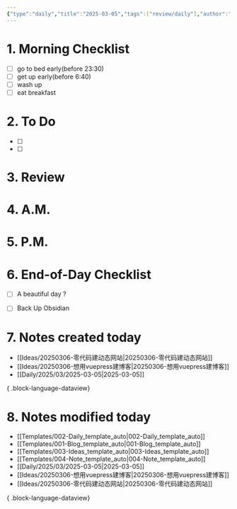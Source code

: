 ```yaml
---
{"type":"daily","title":"2025-03-05","tags":["review/daily"],"author":"codertoro","establish":"2025-03-06","location":"山西偏关","weather":"阴 -2~7℃","dg-publish":true,"permalink":"/Daily/2025/03/2025-03-05/","dgPassFrontmatter":true,"created":"2025-03-06T18:24:39.246+08:00","updated":"2025-03-06T18:24:39.763+08:00"}
---
```


# 1. Morning Checklist
- [ ] go to bed early(before 23:30)
- [ ] get up early(before 6:40)
- [ ] wash up
- [ ] eat breakfast
# 2. To Do
- [ ]  
- [ ] 

# 3. Review


# 4. A.M.
# 5. P.M.
# 6. End-of-Day Checklist
- [ ] A beautiful day ?
- [ ] Back Up Obsidian


# 7. Notes created today
- [[Ideas/20250306-零代码建动态网站\|20250306-零代码建动态网站]]
- [[Ideas/20250306-想用vuepress建博客\|20250306-想用vuepress建博客]]
- [[Daily/2025/03/2025-03-05\|2025-03-05]]

{ .block-language-dataview}

# 8. Notes modified today
- [[Templates/002-Daily_template_auto\|002-Daily_template_auto]]
- [[Templates/001-Blog_template_auto\|001-Blog_template_auto]]
- [[Templates/003-Ideas_template_auto\|003-Ideas_template_auto]]
- [[Templates/004-Note_template_auto\|004-Note_template_auto]]
- [[Daily/2025/03/2025-03-05\|2025-03-05]]
- [[Ideas/20250306-想用vuepress建博客\|20250306-想用vuepress建博客]]
- [[Ideas/20250306-零代码建动态网站\|20250306-零代码建动态网站]]

{ .block-language-dataview}
